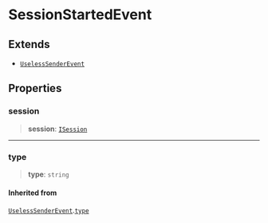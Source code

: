 # SessionStartedEvent

## Extends

- [`UselessSenderEvent`](reference/interfaces/UselessSenderEvent.md)

## Properties

### session

> **session**: [`ISession`](reference/interfaces/ISession.md)

***

### type

> **type**: `string`

#### Inherited from

[`UselessSenderEvent`](reference/interfaces/UselessSenderEvent.md).[`type`](UselessSenderEvent.md#type)
